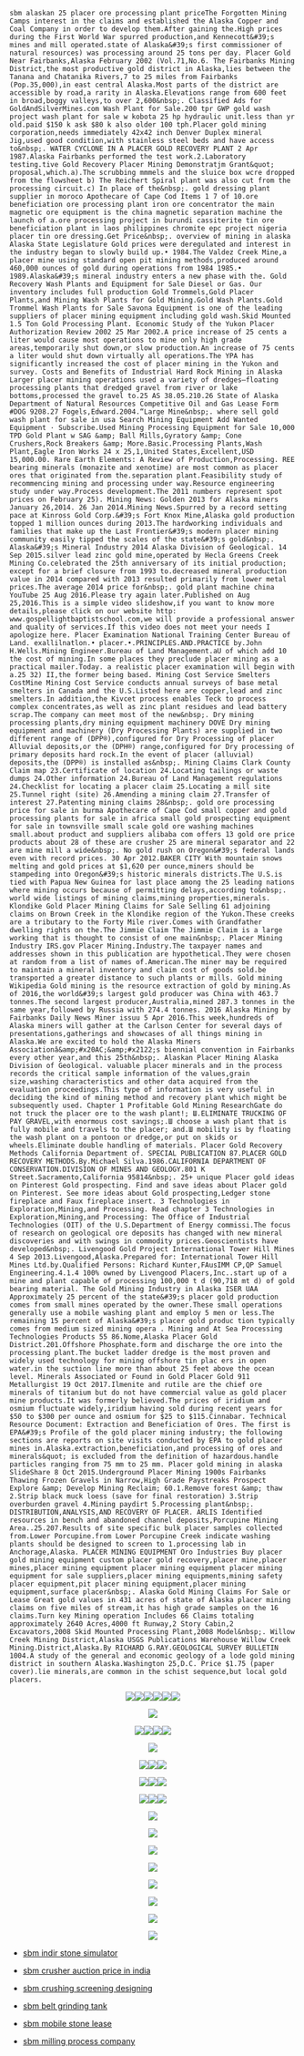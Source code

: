 
```
sbm alaskan 25 placer ore processing plant priceThe Forgotten Mining Camps interest in the claims and established the Alaska Copper and Coal Company in order to develop them.After gaining the.High prices during the First World War spurred production,and Kennecott&#39;s mines and mill operated.state of Alaska&#39;s first commissioner of natural resources) was processing around 25 tons per day. Placer Gold Near Fairbanks,Alaska February 2002 (Vol.71,No.6. The Fairbanks Mining District,the most productive gold district in Alaska,lies between the Tanana and Chatanika Rivers,7 to 25 miles from Fairbanks (Pop.35,000),in east central Alaska.Most parts of the district are accessible by road,a rarity in Alaska.Elevations range from 600 feet in broad,boggy valleys,to over 2,600&nbsp;. Classified Ads for GoldAndSilverMines.com Wash Plant for Sale.200 tpr GWP gold wash project wash plant for sale w kobota 25 hp hydraulic unit.less than yr old.paid $150 k ask $80 k also older 100 tph.Placer gold mining corporation,needs immediately 42x42 inch Denver Duplex mineral Jig,used good condition,with stainless steel beds and have access to&nbsp;. WATER CYCLONE IN A PLACER GOLD RECOVERY PLANT 2 Apr 1987.Alaska Fairbanks performed the test work.2.Laboratory testing.tive Gold Recovery Placer Mining Demonstratjm Grant&quot; proposal,which.a).The scrubbing mmmels and the sluice box wcre dropped from the flowsheet b) The Reichert Spiral plant was also cut from the processing circuit.c) In place of the&nbsp;. gold dressing plant supplier in moroco Apothecare of Cape Cod Items 1 7 of 10.ore beneficiation ore processing plant iron ore concentrator the main magnetic ore equipment is the china magnetic separation machine the launch of a.ore processing project in burundi cassiterite tin ore beneficiation plant in laos philippines chromite epc project nigeria placer tin ore dressing.Get Price&nbsp;. overview of mining in alaska Alaska State Legislature Gold prices were deregulated and interest in the industry began to slowly build up.• 1984.The Valdez Creek Mine,a placer mine using standard open pit mining methods,produced around 460,000 ounces of gold during operations from 1984 1985.• 1989.Alaska&#39;s mineral industry enters a new phase with the. Gold Recovery Wash Plants and Equipment for Sale Diesel or Gas. Our inventory includes full production Gold Trommels,Gold Placer Plants,and Mining Wash Plants for Gold Mining.Gold Wash Plants.Gold Trommel Wash Plants for Sale Savona Equipment is one of the leading suppliers of placer mining equipment including gold wash.Skid Mounted 1.5 Ton Gold Processing Plant. Economic Study of the Yukon Placer Authorization Review 2002 25 Mar 2002.A price increase of 25 cents a liter would cause most operations to mine only high grade areas,temporarily shut down,or slow production.An increase of 75 cents a liter would shut down virtually all operations.The YPA has significantly increased the cost of placer mining in the Yukon and survey. Costs and Benefits of Industrial Hard Rock Mining in Alaska Larger placer mining operations used a variety of dredges—floating processing plants that dredged gravel from river or lake bottoms,processed the gravel to.25 AS 38.05.210.26 State of Alaska Department of Natural Resources Competitive Oil and Gas Lease Form #DOG 9208.27 Fogels,Edward.2004.“Large Mine&nbsp;. where sell gold wash plant for sale in usa Search Mining Equipment Add Wanted Equipment · Subscribe.Used Mining Processing Equipment for Sale 10,000 TPD Gold Plant w SAG &amp; Ball Mills,Gyratory &amp; Cone Crushers,Rock Breakers &amp; More.Basic.Processing Plants,Wash Plant,Eagle Iron Works 24 x 25,1,United States,Excellent,USD 15,000.00. Rare Earth Elements: A Review of Production,Processing. REE bearing minerals (monazite and xenotime) are most common as placer ores that originated from the.separation plant.Feasibility study of recommencing mining and processing under way.Resource engineering study under way.Process development.The 2011 numbers represent spot prices on February 25). Mining News: Golden 2013 for Alaska miners January 26,2014. 26 Jan 2014.Mining News.Spurred by a record setting pace at Kinross Gold Corp.&#39;s Fort Knox Mine,Alaska gold production topped 1 million ounces during 2013.The hardworking individuals and families that make up the Last Frontier&#39;s modern placer mining community easily tipped the scales of the state&#39;s gold&nbsp;. Alaska&#39;s Mineral Industry 2014 Alaska Division of Geological. 14 Sep 2015.silver lead zinc gold mine,operated by Hecla Greens Creek Mining Co.celebrated the 25th anniversary of its initial production; except for a brief closure from 1993 to.decreased mineral production value in 2014 compared with 2013 resulted primarily from lower metal prices.The average 2014 price for&nbsp;. gold plant machine china YouTube 25 Aug 2016.Please try again later.Published on Aug 25,2016.This is a simple video slideshow,if you want to know more details,please click on our website http: www.gospellightbaptistschool.com,we will provide a professional answer and quality of services.If this video does not meet your needs I apologize here. Placer Examination National Training Center Bureau of Land. exallilnatlon.• placer.•.PRINCIPLES.AND.PRACTICE by.John H.Wells.Mining Engineer.Bureau of Land Management.aU of which add 10 the cost of mining.In some places they preclude placer mining as a practical mailer.Today. a realistic placer examination will begin with a.25 32) II,the former being based. Mining Cost Service Smelters CostMine Mining Cost Service conducts annual surveys of base metal smelters in Canada and the U.S.Listed here are copper,lead and zinc smelters.In addition,the Kivcet process enables Teck to process complex concentrates,as well as zinc plant residues and lead battery scrap.The company can meet most of the new&nbsp;. Dry mining processing plants,dry mining equipment machinery DOVE Dry mining equipment and machinery (Dry Processing Plants) are supplied in two different range of (DPP®),configured for Dry Processing of placer Alluvial deposits,or the (DPH®) range,configured for Dry processing of primary deposits hard rock.In the event of placer (alluvial) deposits,the (DPP®) is installed as&nbsp;. Mining Claims Clark County Claim map 23.Certificate of location 24.Locating tailings or waste dumps 24.Other information 24.Bureau of Land Management regulations 24.Checklist for locating a placer claim 25.Locating a mill site 25.Tunnel right (site) 26.Amending a mining claim 27.Transfer of interest 27.Patenting mining claims 28&nbsp;. gold ore processing price for sale in burma Apothecare of Cape Cod small copper and gold processing plants for sale in africa small gold prospecting equipment for sale in townsville small scale gold ore washing machines small.about product and suppliers alibaba com offers 13 gold ore price products about 28 of these are crusher 25 are mineral separator and 22 are mine mill a wide&nbsp;. No gold rush on Oregon&#39;s federal lands even with record prices. 30 Apr 2012.BAKER CITY With mountain snows melting and gold prices at $1,620 per ounce,miners should be stampeding into Oregon&#39;s historic minerals districts.The U.S.is tied with Papua New Guinea for last place among the 25 leading nations where mining occurs because of permitting delays,according to&nbsp;. world wide listings of mining claims,mining properties,minerals. Klondike Gold Placer Mining Claims for Sale Selling 61 adjoining claims on Brown Creek in the Klondike region of the Yukon.These creeks are a tributary to the Forty Mile river.Comes with Grandfather dwelling rights on the.The Jimmie Claim The Jimmie Claim is a large working that is thought to consist of one main&nbsp;. Placer Mining Industry IRS.gov Placer Mining.Industry.The taxpayer names and addresses shown in this publication are hypothetical.They were chosen at random from a list of names of.American.The miner may be required to maintain a mineral inventory and claim cost of goods sold.be transported a greater distance to such plants or mills. Gold mining Wikipedia Gold mining is the resource extraction of gold by mining.As of 2016,the world&#39;s largest gold producer was China with 463.7 tonnes.The second largest producer,Australia,mined 287.3 tonnes in the same year,followed by Russia with 274.4 tonnes. 2016 Alaska Mining by Fairbanks Daily News Miner issuu 5 Apr 2016.This week,hundreds of Alaska miners will gather at the Carlson Center for several days of presentations,gatherings and showcases of all things mining in Alaska.We are excited to hold the Alaska Miners Associationâ&amp;#x20AC;&amp;#x2122;s biennial convention in Fairbanks every other year,and this 25th&nbsp;. Alaskan Placer Mining Alaska Division of Geological. valuable placer minerals and in the process records the critical sample information of the values,grain size,washing characteristics and other data acquired from the evaluation proceedings.This type of information is very useful in deciding the kind of mining method and recovery plant which might be subsequently used. Chapter 1 Profitable Gold Mining ResearchGate do not truck the placer ore to the wash plant!; Ш.ELIMINATE TRUCKING OF PAY GRAVEL,with enormous cost savings;.Ш choose a wash plant that is fully mobile and travels to the placer; and.Ш mobility is by floating the wash plant on a pontoon or dredge,or put on skids or wheels.Eliminate double handling of materials. Placer Gold Recovery Methods California Department of. SPECIAL PUBLICATION 87.PLACER GOLD RECOVERY METHODS.By.Michael Silva.1986.CALIFORNIA DEPARTMENT OF CONSERVATION.DIVISION OF MINES AND GEOLOGY.801 K Street.Sacramento,California 95814&nbsp;. 25+ unique Placer gold ideas on Pinterest Gold prospecting. Find and save ideas about Placer gold on Pinterest. See more ideas about Gold prospecting,Ledger stone fireplace and Faux fireplace insert. 3 Technologies in Exploration,Mining,and Processing. Read chapter 3 Technologies in Exploration,Mining,and Processing: The Office of Industrial Technologies (OIT) of the U.S.Department of Energy commissi.The focus of research on geological ore deposits has changed with new mineral discoveries and with swings in commodity prices.Geoscientists have developed&nbsp;. Livengood Gold Project International Tower Hill Mines 4 Sep 2013.Livengood,Alaska.Prepared for: International Tower Hill Mines Ltd.by.Qualified Persons: Richard Kunter,FAusIMM CP,QP Samuel Engineering.4.1.4 100% owned by Livengood Placers,Inc..start up of a mine and plant capable of processing 100,000 t d (90,718 mt d) of gold bearing material. The Gold Mining Industry in Alaska ISER UAA Approximately 25 percent of the state&#39;s placer gold production comes from small mines operated by the owner.These small operations generally use a mobile washing plant and employ 5 men or less.The remaining 15 percent of Alaska&#39;s placer gold produc tion typically comes from medium sized mining opera . Mining and At Sea Processing Technologies Products 55 86.Nome,Alaska Placer Gold District.201.Offshore Phosphate.form and discharge the ore into the processing plant.The bucket ladder dredge is the most proven and widely used technology for mining offshore tin plac ers in open water.in the suction line more than about 25 feet above the ocean level. Minerals Associated or Found in Gold Placer Gold 911 Metallurgist 19 Oct 2017.Ilmenite and rutile are the chief ore minerals of titanium but do not have commercial value as gold placer mine products.It was formerly believed.The prices of iridium and osmium fluctuate widely,iridium having sold during recent years for $50 to $300 per ounce and osmium for $25 to $115.Cinnabar. Technical Resource Document: Extraction and Beneficiation of Ores. The first is EPA&#39;s Profile of the gold placer mining industry; the following sections are reports on site visits conducted by EPA to gold placer mines in.Alaska.extraction,beneficiation,and processing of ores and minerals&quot; is excluded from the definition of hazardous.handle particles ranging from 75 mm to 25 mm. Placer gold mining in alaska SlideShare 8 Oct 2015.Underground Placer Mining 1900s Fairbanks Thawing Frozen Gravels in Narrow,High Grade Paystreaks Prospect Explore &amp; Develop Mining Reclaim; 60.1.Remove forest &amp; thaw 2.Strip black muck loess (save for final restoration) 3.Strip overburden gravel 4.Mining paydirt 5.Processing plant&nbsp;. DISTRIBUTION,ANALYSIS,AND RECOVERY OF PLACER. ARLIS Identified resources in bench and abandoned channel deposits,Porcupine Mining Area..25.207.Results of site specific bulk placer samples collected from.Lower Porcupine.from Lower Porcupine Creek indicate washing plants should be designed to screen to 1.processing lab in Anchorage,Alaska. PLACER MINING EQUIPMENT Oro Industries Buy placer gold mining equipment custom placer gold recovery,placer mine,placer mines,placer mining equipment placer mining equipment placer mining equipment for sale suppliers,placer mining equipments,mining safety placer equipment,pit placer mining equipment,placer mining equipment,surface placer&nbsp;. Alaska Gold Mining Claims For Sale or Lease Great gold values in 431 acres of state of Alaska placer mining claims on five miles of stream,it has high grade samples on the 16 claims.Turn key Mining operation Includes 66 Claims totaling approximately 2640 Acres,4000 ft Runway,2 Story Cabin,2 Excavators,2008 Skid Mounted Processing Plant,2008 Model&nbsp;. Willow Creek Mining District,Alaska USGS Publications Warehouse Willow Creek Mining.District,Alaska.By RICHARD G.RAY.GEOLOGICAL SURVEY BULLETIN 1004.A study of the general and economic geology of a lode gold mining district in southern Alaska.Washington 25,D.C. Price $1.75 (paper cover).lie minerals,are common in the schist sequence,but local gold placers. 
```

<div align="center">
  
<a rel="nofollow" href="https://m.shibang-china.com?f=github&k=sbm+alaskan+25+placer+ore+processing+plant+price"><img src="https://static.shibang-china.com/en/l.png"></a><img src="https://static.shibang-china.com/en/hw.png"><a rel="nofollow" href="https://m.shibang-china.com/product/?f=github&k=sbm+alaskan+25+placer+ore+processing+plant+price"><img src="https://static.shibang-china.com/en/p.png"></a><a rel="nofollow" href="https://m.shibang-china.com/cases/?f=github&k=sbm+alaskan+25+placer+ore+processing+plant+price"><img src="https://static.shibang-china.com/en/c.png"></a><a rel="nofollow" href="https://m.shibang-china.com/news/?f=github&k=sbm+alaskan+25+placer+ore+processing+plant+price"><img src="https://static.shibang-china.com/en/n.png"></a><a rel="nofollow" href="https://m.shibang-china.com?f=github&k=sbm+alaskan+25+placer+ore+processing+plant+price"><img src="https://static.shibang-china.com/en/m.png"></a>

<a rel="nofollow" href="https://m.shibang-china.com/product/?f=github&k=sbm+alaskan+25+placer+ore+processing+plant+price"><img src="https://static.shibang-china.com/en/b.jpg"></a>
  
<a rel="nofollow" href="https://m.shibang-china.com/solution-aggregate.html?f=github&k=sbm+alaskan+25+placer+ore+processing+plant+price"><img src="https://static.shibang-china.com/en/a.jpg"></a><a rel="nofollow" href="https://m.shibang-china.com/solution-mine.html?f=github&k=sbm+alaskan+25+placer+ore+processing+plant+price"><img src="https://static.shibang-china.com/en/m.jpg"></a><a rel="nofollow" href="https://m.shibang-china.com/solution-mill.html?f=github&k=sbm+alaskan+25+placer+ore+processing+plant+price"><img src="https://static.shibang-china.com/en/g.jpg"></a><a rel="nofollow" href="https://m.shibang-china.com/solution-epc.html?f=github&k=sbm+alaskan+25+placer+ore+processing+plant+price"><img src="https://static.shibang-china.com/en/e.jpg"></a>

<a rel="nofollow" href="https://m.shibang-china.com/product/?f=github&k=sbm+alaskan+25+placer+ore+processing+plant+price"><img src="https://static.shibang-china.com/en/a-p.png"></a>

<a rel="nofollow" href="https://m.shibang-china.com/product/crusher/c6x.html?f=github&k=sbm+alaskan+25+placer+ore+processing+plant+price"><img src="https://static.shibang-china.com/en/j.jpg"></a><a rel="nofollow" href="https://m.shibang-china.com/product/crusher/ci5x.html?f=github&k=sbm+alaskan+25+placer+ore+processing+plant+price"><img src="https://static.shibang-china.com/en/i.jpg"></a><a rel="nofollow" href="https://m.shibang-china.com/product/crusher/hst.html?f=github&k=sbm+alaskan+25+placer+ore+processing+plant+price"><img src="https://static.shibang-china.com/en/c.jpg"></a>

<a rel="nofollow" href="https://m.shibang-china.com/product/mill/mtw.html?f=github&k=sbm+alaskan+25+placer+ore+processing+plant+price"><img src="https://static.shibang-china.com/en/mtw.jpg"></a><a rel="nofollow" href="https://m.shibang-china.com/product/mill/scm.html?f=github&k=sbm+alaskan+25+placer+ore+processing+plant+price"><img src="https://static.shibang-china.com/en/scm.jpg"></a><a rel="nofollow" href="https://m.shibang-china.com/product/mill/lm.html?f=github&k=sbm+alaskan+25+placer+ore+processing+plant+price"><img src="https://static.shibang-china.com/en/lm.jpg"></a>

<a rel="nofollow" href="https://m.shibang-china.com/product/sand/vsi6x.html?f=github&k=sbm+alaskan+25+placer+ore+processing+plant+price"><img src="https://static.shibang-china.com/en/6x.jpg"></a><a rel="nofollow" href="https://m.shibang-china.com/product/sand/vu.html?f=github&k=sbm+alaskan+25+placer+ore+processing+plant+price"><img src="https://static.shibang-china.com/en/vu.jpg"></a><a rel="nofollow" href="https://m.shibang-china.com/product/mobile/klun.html?f=github&k=sbm+alaskan+25+placer+ore+processing+plant+price"><img src="https://static.shibang-china.com/en/k.jpg"></a>

<a rel="nofollow" href="https://m.shibang-china.com/cases/?f=github&k=sbm+alaskan+25+placer+ore+processing+plant+price"><img src="https://static.shibang-china.com/en/case.png"></a>

<a rel="nofollow" href="https://m.shibang-china.com/cases/aggregate/202.html?f=github&k=sbm+alaskan+25+placer+ore+processing+plant+price"><img src="https://static.shibang-china.com/en/c-1.jpg"></a>

<a rel="nofollow" href="https://m.shibang-china.com/cases/aggregate/203.html?f=github&k=sbm+alaskan+25+placer+ore+processing+plant+price"><img src="https://static.shibang-china.com/en/c-2.jpg"></a>

<a rel="nofollow" href="https://m.shibang-china.com/cases/mill/123.html?f=github&k=sbm+alaskan+25+placer+ore+processing+plant+price"><img src="https://static.shibang-china.com/en/c-3.jpg"></a>

<a rel="nofollow" href="https://m.shibang-china.com/contact_us.html?f=github&k=sbm+alaskan+25+placer+ore+processing+plant+price"><img src="https://static.shibang-china.com/en/contact.png"></a>

<a rel="nofollow" href="https://swt.shibang-china.com/?f=github&k=sbm+alaskan+25+placer+ore+processing+plant+price"><img src="https://static.shibang-china.com/en/chat.png"></a>

<a rel="nofollow" href="https://whatsapp.shibangsoft.com/WhatsApp.php?f=github&k=sbm+alaskan+25+placer+ore+processing+plant+price"><img src="https://static.shibang-china.com/en/whatsapp.png"></a>

<a rel="nofollow" href="https://m.shibang-china.com/?f=github&k=sbm+alaskan+25+placer+ore+processing+plant+price"><img src="https://static.shibang-china.com/en/website.png"></a>

</div>


* [sbm indir stone simulator](sbm%20indir%20stone%20simulator.md)

* [sbm crusher auction price in india](sbm%20crusher%20auction%20price%20in%20india.md)

* [sbm crushing screening designing](sbm%20crushing%20screening%20designing.md)

* [sbm belt grinding tank](sbm%20belt%20grinding%20tank.md)

* [sbm mobile stone lease](sbm%20mobile%20stone%20lease.md)

* [sbm milling process company](sbm%20milling%20process%20company.md)